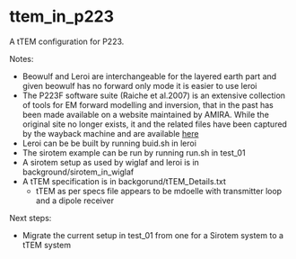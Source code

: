# ttem_in_p223

A tTEM configuration for P223. 

Notes:
- Beowulf and Leroi are interchangeable for the layered earth part and given beowulf has no forward only mode it is easier to use leroi
- The P223F software suite (Raiche et al.2007) is an extensive collection of tools for EM forward modelling and inversion, that in the past has been made available on a website maintained by AMIRA. While the original site no longer exists, it and the related files have been captured by the wayback machine and are available [here](https://web.archive.org/web/20160313045828/http://amirainternational.com/web/site.asp?page=projectpages/p223f_software&section=news)
- Leroi can be be built by running buid.sh in leroi
- The sirotem example can be run by running run.sh in test_01
- A sirotem setup as used by wiglaf and leroi is in background/sirotem_in_wiglaf
- A tTEM specification is in backgorund/tTEM_Details.txt
  - tTEM as per specs file appears to be mdoelle with transmitter loop and a dipole receiver

Next steps:
- Migrate the current setup in test_01 from one for a Sirotem system to a tTEM system
